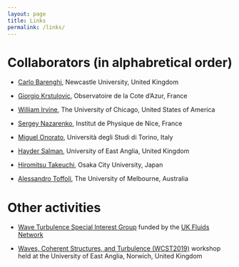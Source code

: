 ```yaml
---
layout: page
title: Links
permalink: /links/
---
```


# Collaborators (in alphabretical order) 
- [Carlo Barenghi](http://www.mas.ncl.ac.uk/~ncfb/), Newcastle University, United Kingdom

- [Giorgio Krstulovic](https://www-n.oca.eu/krstulovic/Webpage_of_Giorgio_Krstulovic/Personal.html), Observatoire de la Cote d’Azur, France

- [William Irvine](http://jfi.uchicago.edu/~william/), The University of Chicago, United States of America

- [Sergey Nazarenko](http://inphyni.cnrs.fr/webpages/sergey-nazarenko), Institut de Physique de Nice, France

- [Miguel Onorato](http://personalpages.to.infn.it/~onorato/), Università degli Studi di Torino, Italy

- [Hayder Salman](http://www.uea.ac.uk/~aqd09yhu/), University of East Anglia, United Kingdom

- [Hiromitsu Takeuchi](http://hiromitsu-takeuchi.appspot.com/), Osaka City University, Japan

- [Alessandro Toffoli](https://findanexpert.unimelb.edu.au/display/person771507), The University of Melbourne, Australia

# Other activities
- [Wave Turbulence Special Interest Group](https://www.jasonlaurie.com/sig/) funded by the [UK Fluids Network](https://fluids.ac.uk)

- [Waves, Coherent Structures, and Turbulence (WCST2019)](https://davideproment.github.io/WCST2019/) workshop held at the University of East Anglia, Norwich, United Kingdom


